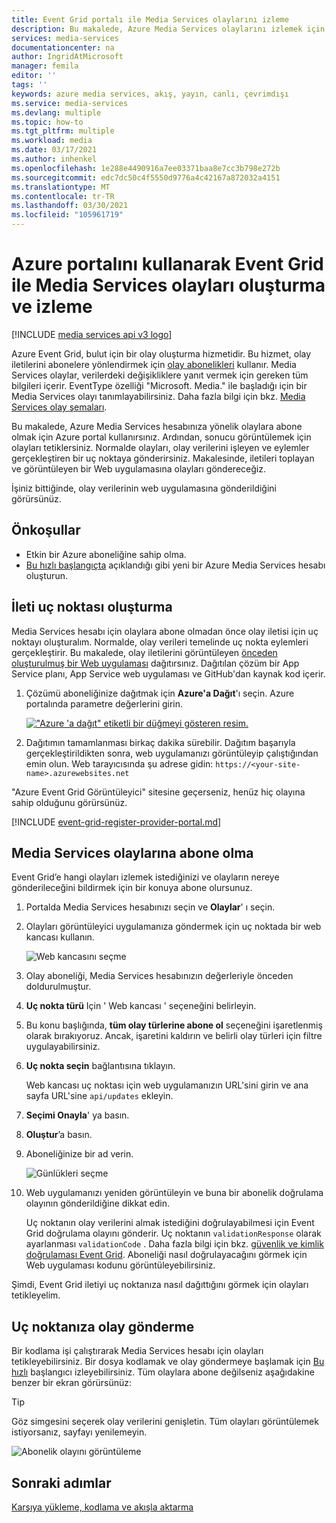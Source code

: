 ```yaml
---
title: Event Grid portalı ile Media Services olaylarını izleme
description: Bu makalede, Azure Media Services olaylarını izlemek için Event Grid nasıl abone olunacağı gösterilmektedir.
services: media-services
documentationcenter: na
author: IngridAtMicrosoft
manager: femila
editor: ''
tags: ''
keywords: azure media services, akış, yayın, canlı, çevrimdışı
ms.service: media-services
ms.devlang: multiple
ms.topic: how-to
ms.tgt_pltfrm: multiple
ms.workload: media
ms.date: 03/17/2021
ms.author: inhenkel
ms.openlocfilehash: 1e288e4490916a7ee03371baa8e7cc3b798e272b
ms.sourcegitcommit: edc7dc50c4f5550d9776a4c42167a872032a4151
ms.translationtype: MT
ms.contentlocale: tr-TR
ms.lasthandoff: 03/30/2021
ms.locfileid: "105961719"
---
```

# <a name="create-and-monitor-media-services-events-with-event-grid-using-the-azure-portal"></a>Azure portalını kullanarak Event Grid ile Media Services olayları oluşturma ve izleme

[!INCLUDE [media services api v3 logo](../includes/v3-hr.md)]

Azure Event Grid, bulut için bir olay oluşturma hizmetidir. Bu hizmet, olay iletilerini abonelere yönlendirmek için [olay abonelikleri](../../../event-grid/concepts.md#event-subscriptions) kullanır. Media Services olaylar, verilerdeki değişikliklere yanıt vermek için gereken tüm bilgileri içerir. EventType özelliği "Microsoft. Media." ile başladığı için bir Media Services olayı tanımlayabilirsiniz. Daha fazla bilgi için bkz. [Media Services olay şemaları](media-services-event-schemas.md).

Bu makalede, Azure Media Services hesabınıza yönelik olaylara abone olmak için Azure portal kullanırsınız. Ardından, sonucu görüntülemek için olayları tetiklersiniz. Normalde olayları, olay verilerini işleyen ve eylemler gerçekleştiren bir uç noktaya gönderirsiniz. Makalesinde, iletileri toplayan ve görüntüleyen bir Web uygulamasına olayları göndereceğiz.

İşiniz bittiğinde, olay verilerinin web uygulamasına gönderildiğini görürsünüz.

## <a name="prerequisites"></a>Önkoşullar 

* Etkin bir Azure aboneliğine sahip olma.
* [Bu hızlı başlangıçta](../account-create-how-to.md) açıklandığı gibi yeni bir Azure Media Services hesabı oluşturun.

## <a name="create-a-message-endpoint"></a>İleti uç noktası oluşturma

Media Services hesabı için olaylara abone olmadan önce olay iletisi için uç noktayı oluşturalım. Normalde, olay verileri temelinde uç nokta eylemleri gerçekleştirir. Bu makalede, olay iletilerini görüntüleyen [önceden oluşturulmuş bir Web uygulaması](https://github.com/Azure-Samples/azure-event-grid-viewer) dağıtırsınız. Dağıtılan çözüm bir App Service planı, App Service web uygulaması ve GitHub'dan kaynak kod içerir.

1. Çözümü aboneliğinize dağıtmak için **Azure'a Dağıt**'ı seçin. Azure portalında parametre değerlerini girin.

   [!["Azure 'a dağıt" etiketli bir düğmeyi gösteren resim.](https://azuredeploy.net/deploybutton.png)](https://portal.azure.com/#create/Microsoft.Template/uri/https%3A%2F%2Fraw.githubusercontent.com%2FAzure-Samples%2Fazure-event-grid-viewer%2Fmaster%2Fazuredeploy.json)

1. Dağıtımın tamamlanması birkaç dakika sürebilir. Dağıtım başarıyla gerçekleştirildikten sonra, web uygulamanızı görüntüleyip çalıştığından emin olun. Web tarayıcısında şu adrese gidin: `https://<your-site-name>.azurewebsites.net`

"Azure Event Grid Görüntüleyici" sitesine geçerseniz, henüz hiç olayına sahip olduğunu görürsünüz.
   
[!INCLUDE [event-grid-register-provider-portal.md](../../../../includes/event-grid-register-provider-portal.md)]

## <a name="subscribe-to-media-services-events"></a>Media Services olaylarına abone olma

Event Grid’e hangi olayları izlemek istediğinizi ve olayların nereye gönderileceğini bildirmek için bir konuya abone olursunuz.

1. Portalda Media Services hesabınızı seçin ve **Olaylar**' ı seçin.
1. Olayları görüntüleyici uygulamanıza göndermek için uç noktada bir web kancası kullanın. 

   ![Web kancasını seçme](../media/monitor-events-portal/select-web-hook.png)

1. Olay aboneliği, Media Services hesabınızın değerleriyle önceden doldurulmuştur. 
1. **Uç nokta türü** Için ' Web kancası ' seçeneğini belirleyin.
1. Bu konu başlığında, **tüm olay türlerine abone ol** seçeneğini işaretlenmiş olarak bırakıyoruz. Ancak, işaretini kaldırın ve belirli olay türleri için filtre uygulayabilirsiniz. 
1. **Uç nokta seçin** bağlantısına tıklayın.

    Web kancası uç noktası için web uygulamanızın URL'sini girin ve ana sayfa URL'sine `api/updates` ekleyin. 

1. **Seçimi Onayla**' ya basın.
1. **Oluştur**’a basın.
1. Aboneliğinize bir ad verin.

   ![Günlükleri seçme](../media/monitor-events-portal/create-subscription.png)

1. Web uygulamanızı yeniden görüntüleyin ve buna bir abonelik doğrulama olayının gönderildiğine dikkat edin. 

    Uç noktanın olay verilerini almak istediğini doğrulayabilmesi için Event Grid doğrulama olayını gönderir. Uç noktanın `validationResponse` olarak ayarlanması `validationCode` . Daha fazla bilgi için bkz. [güvenlik ve kimlik doğrulaması Event Grid](../../../event-grid/security-authentication.md). Aboneliği nasıl doğrulayacağını görmek için Web uygulaması kodunu görüntüleyebilirsiniz.

Şimdi, Event Grid iletiyi uç noktanıza nasıl dağıttığını görmek için olayları tetikleyelim.

## <a name="send-an-event-to-your-endpoint"></a>Uç noktanıza olay gönderme

Bir kodlama işi çalıştırarak Media Services hesabı için olayları tetikleyebilirsiniz. Bir dosya kodlamak ve olay göndermeye başlamak için [Bu hızlı](../stream-files-dotnet-quickstart.md) başlangıcı izleyebilirsiniz. Tüm olaylara abone değilseniz aşağıdakine benzer bir ekran görürsünüz:

> [!TIP]
> Göz simgesini seçerek olay verilerini genişletin. Tüm olayları görüntülemek istiyorsanız, sayfayı yenilemeyin.

![Abonelik olayını görüntüleme](../media/monitor-events-portal/view-subscription-event.png)

## <a name="next-steps"></a>Sonraki adımlar

[Karşıya yükleme, kodlama ve akışla aktarma](../stream-files-tutorial-with-api.md)
